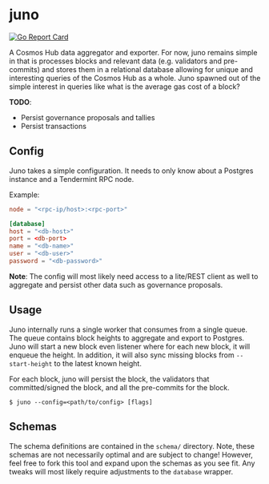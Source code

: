 # juno

[![Go Report Card](https://goreportcard.com/badge/github.com/alexanderbez/juno)](https://goreportcard.com/report/github.com/alexanderbez/juno)

A Cosmos Hub data aggregator and exporter. For now, juno remains simple in
that is processes blocks and relevant data (e.g. validators and pre-commits) and
stores them in a relational database allowing for unique and interesting queries
of the Cosmos Hub as a whole. Juno spawned out of the simple interest in
queries like what is the average gas cost of a block?

__TODO__:

* Persist governance proposals and tallies
* Persist transactions

## Config

Juno takes a simple configuration. It needs to only know about a Postgres
instance and a Tendermint RPC node.

Example:

```toml
node = "<rpc-ip/host>:<rpc-port>"

[database]
host = "<db-host>"
port = <db-port>
name = "<db-name>"
user = "<db-user>"
password = "<db-password>"
```

__Note__: The config will most likely need access to a lite/REST client as well
to aggregate and persist other data such as governance proposals.

## Usage

Juno internally runs a single worker that consumes from a single queue. The
queue contains block heights to aggregate and export to Postgres. Juno will start
a new block even listener where for each new block, it will enqueue the height.
In addition, it will also sync missing blocks from `--start-height` to the latest
known height.

For each block, juno will persist the block, the validators that committed/signed
the block, and all the pre-commits for the block.

```shell
$ juno --config=<path/to/config> [flags]
```

## Schemas

The schema definitions are contained in the `schema/` directory. Note, these
schemas are not necessarily optimal and are subject to change! However, feel
free to fork this tool and expand upon the schemas as you see fit. Any tweaks
will most likely require adjustments to the `database` wrapper.
